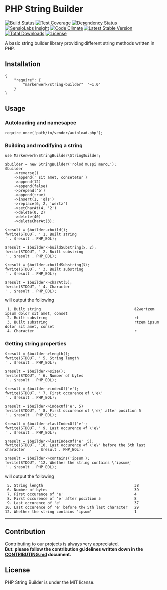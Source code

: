 # PHP String Builder

[![Build Status](https://travis-ci.org/markenwerk/php-string-builder.svg?branch=master)](https://travis-ci.org/markenwerk/php-string-builder)
[![Test Coverage](https://codeclimate.com/github/markenwerk/php-string-builder/badges/coverage.svg)](https://codeclimate.com/github/markenwerk/php-string-builder/coverage)
[![Dependency Status](https://www.versioneye.com/user/projects/57aa33adf27cc20050102f0e/badge.svg)](https://www.versioneye.com/user/projects/57aa33adf27cc20050102f0e)
[![SensioLabs Insight](https://img.shields.io/sensiolabs/i/ec36917d-baa1-482c-8916-41e2a2c48d5c.svg)](https://insight.sensiolabs.com/projects/ec36917d-baa1-482c-8916-41e2a2c48d5c)
[![Code Climate](https://codeclimate.com/github/markenwerk/php-string-builder/badges/gpa.svg)](https://codeclimate.com/github/markenwerk/php-string-builder)
[![Latest Stable Version](https://poser.pugx.org/markenwerk/string-builder/v/stable)](https://packagist.org/packages/markenwerk/string-builder)
[![Total Downloads](https://poser.pugx.org/markenwerk/string-builder/downloads)](https://packagist.org/packages/markenwerk/string-builder)
[![License](https://poser.pugx.org/markenwerk/string-builder/license)](https://packagist.org/packages/markenwerk/string-builder)

A basic string builder library providing different string methods written in PHP.

## Installation

```{json}
{
   	"require": {
        "markenwerk/string-builder": "~1.0"
    }
}
```

## Usage

### Autoloading and namesapce

```{php}  
require_once('path/to/vendor/autoload.php');
```

### Building and modifying a string

```{php}
use Markenwerk\StringBuilder\StringBuilder;

$builder = new StringBuilder('rolod muspi meroL');
$builder
	->reverse()
	->append(' sit amet, consetetur')
	->append(12)
	->append(false)
	->prepend('b')
	->append(true)
	->insert(1, 'qäs')
	->replace(6, 2, 'wertz')
	->setCharAt(4, '2')
	->delete(0, 2)
	->delete(40)
	->deleteCharAt(3);

$result = $builder->build();
fwrite(STDOUT, ' 1. Built string                                          ' . $result . PHP_EOL);

$result = $builder->buildSubstring(5, 2);
fwrite(STDOUT, ' 2. Built substring                                       ' . $result . PHP_EOL);

$result = $builder->buildSubstring(5);
fwrite(STDOUT, ' 3. Built substring                                       ' . $result . PHP_EOL);

$result = $builder->charAt(5);
fwrite(STDOUT, ' 4. Character                                             ' . $result . PHP_EOL);
```

will output the following

```{http}
 1. Built string                                          ä2wertzem ipsum dolor sit amet, conset
 2. Built substring                                       rt
 3. Built substring                                       rtzem ipsum dolor sit amet, conset
 4. Character                                             r
```

### Getting string properties

```{php}
$result = $builder->length();
fwrite(STDOUT, ' 5. String length                                         ' . $result . PHP_EOL);

$result = $builder->size();
fwrite(STDOUT, ' 6. Number of bytes                                       ' . $result . PHP_EOL);

$result = $builder->indexOf('e');
fwrite(STDOUT, ' 7. First occurence of \'e\'                                ' . $result . PHP_EOL);

$result = $builder->indexOf('e', 5);
fwrite(STDOUT, ' 8. First occurence of \'e\' after position 5               ' . $result . PHP_EOL);

$result = $builder->lastIndexOf('e');
fwrite(STDOUT, ' 9. Last occurence of \'e\'                                 ' . $result . PHP_EOL);

$result = $builder->lastIndexOf('e', 5);
fwrite(STDOUT, '10. Last occurence of \'e\' before the 5th last character   ' . $result . PHP_EOL);

$result = $builder->contains('ipsum');
fwrite(STDOUT, '12. Whether the string contains \'ipsum\'                   ' . $result . PHP_EOL);
```

will output the following

```{http}
 5. String length                                         38
 6. Number of bytes                                       39
 7. First occurence of 'e'                                4
 8. First occurence of 'e' after position 5               8
 9. Last occurence of 'e'                                 37
10. Last occurence of 'e' before the 5th last character   29
12. Whether the string contains 'ipsum'                   1
```

---

## Contribution

Contributing to our projects is always very appreciated.  
**But: please follow the contribution guidelines written down in the [CONTRIBUTING.md](https://github.com/markenwerk/php-string-builder/blob/master/CONTRIBUTING.md) document.**

## License

PHP String Builder is under the MIT license.
